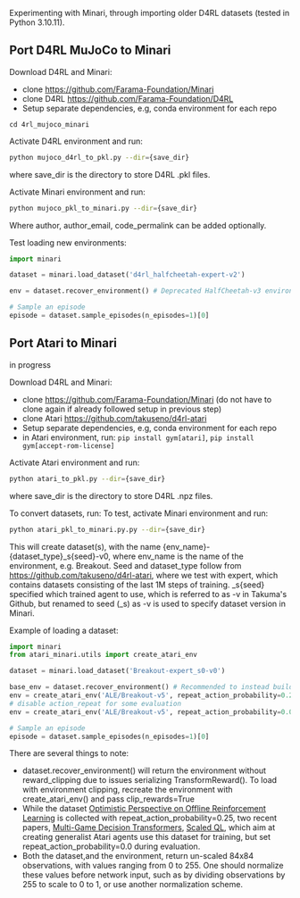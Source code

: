 Experimenting with Minari, through importing older D4RL datasets (tested in Python 3.10.11).

## Port D4RL MuJoCo to Minari

Download D4RL and Minari:
 - clone https://github.com/Farama-Foundation/Minari
 - clone D4RL https://github.com/Farama-Foundation/D4RL
 - Setup separate dependencies, e.g, conda environment for each repo

```
cd 4rl_mujoco_minari
```

Activate D4RL environment and run:
```bash
python mujoco_d4rl_to_pkl.py --dir={save_dir}
```
where save_dir is the directory to store D4RL .pkl files.


Activate Minari environment and run:
```bash
python mujoco_pkl_to_minari.py --dir={save_dir}
```
Where author, author_email, code_permalink can be added optionally.

<!-- python mujoco_pkl_to_minari.py  --author "Daniel Lawson" --author_email daniellawson9999@gmail.com -->


Test loading new environments:

```python
import minari

dataset = minari.load_dataset('d4rl_halfcheetah-expert-v2')

env = dataset.recover_environment() # Deprecated HalfCheetah-v3 environment

# Sample an episode
episode = dataset.sample_episodes(n_episodes=1)[0]
```


## Port Atari  to Minari
in progress

Download D4RL and Minari:
 - clone https://github.com/Farama-Foundation/Minari (do not have to clone again if already followed setup in previous step)
 - clone Atari https://github.com/takuseno/d4rl-atari
 - Setup separate dependencies, e.g, conda environment for each repo
 - in Atari environment, run: `pip install gym[atari]`, `pip install gym[accept-rom-license]`


Activate Atari environment and run:
```bash
python atari_to_pkl.py --dir={save_dir}
```
where save_dir is the directory to store D4RL .npz files.


To convert datasets, run:
To test, activate Minari environment and run:
```bash
python atari_pkl_to_minari.py.py --dir={save_dir}
```
This will create dataset(s), with the name {env_name}-{dataset_type}_s{seed}-v0, where env_name is the name of the environment, e.g. Breakout. Seed and dataset_type follow from https://github.com/takuseno/d4rl-atari, where we test with expert, which contains datasets consisting of the last 1M steps of training. _s{seed} specified which trained agent to use, which is referred to as -v in Takuma's Github, but renamed to seed (_s) as -v is used to specify dataset version in Minari.

Example of loading a dataset:

```python
import minari
from atari_minari.utils import create_atari_env

dataset = minari.load_dataset('Breakout-expert_s0-v0')

base_env = dataset.recover_environment() # Recommended to instead build env, as follows:
env = create_atari_env('ALE/Breakout-v5', repeat_action_probability=0.25, clip_rewards=True)
# disable action_repeat for some evaluation
env = create_atari_env('ALE/Breakout-v5', repeat_action_probability=0.0, clip_rewards=True)

# Sample an episode
episode = dataset.sample_episodes(n_episodes=1)[0]
```

There are several things to note:
- dataset.recover_environment() will return the environment without reward_clipping due to issues serializing TransformReward(). To load with environment clipping, recreate the environment with create_atari_env() and pass clip_rewards=True
- While the dataset [Optimistic Perspective on Offline Reinforcement Learning](https://arxiv.org/pdf/1907.04543.pdf) is collected with repeat_action_probability=0.25, two recent papers, [Multi-Game Decision Transformers](https://arxiv.org/abs/2205.15241), [Scaled QL](https://arxiv.org/abs/2211.15144), which aim at creating generalist Atari agents use this dataset for training, but set repeat_action_probability=0.0 during evaluation.
- Both the dataset,and the environment, return un-scaled 84x84 observations, with values ranging from 0 to 255. One should normalize these values before network input, such as by dividing observations by 255 to scale to 0 to 1, or use another normalization scheme.


